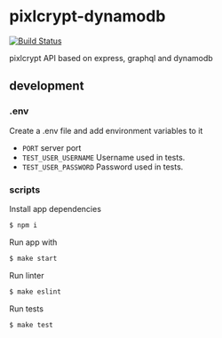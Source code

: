 # pixlcrypt-dynamodb
[![Build Status](https://travis-ci.org/thepatrik/pixlcrypt-dynamodb.svg?branch=master)](https://travis-ci.org/thepatrik/pixlcrypt-dynamodb)

pixlcrypt API based on express, graphql and dynamodb

## development

### .env

Create a .env file and add environment variables to it

* `PORT` server port
* `TEST_USER_USERNAME` Username used in tests.
* `TEST_USER_PASSWORD` Password used in tests.

### scripts

Install app dependencies

```bash
$ npm i
```

Run app with

```bash
$ make start
```

Run linter

```bash
$ make eslint
```

Run tests

```bash
$ make test
```
